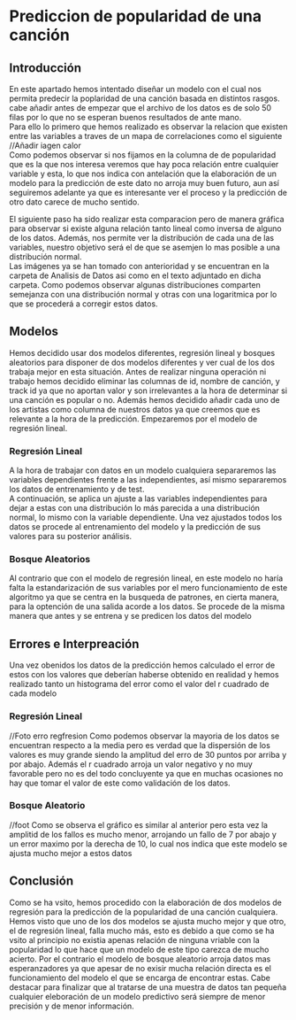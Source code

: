 # Prediccion de popularidad de una canción  
## Introducción
En este apartado hemos intentado diseñar un modelo con el cual nos permita predecir la poplaridad de una canción basada en distintos rasgos. cabe añadir antes de empezar que el archivo de los datos es de solo 50 filas por lo que no se esperan buenos resultados de ante mano.  
Para ello lo primero que hemos realizado es observar la relacion que existen entre las variables a traves de un mapa de correlaciones como el siguiente  
//Añadir iagen calor  
Como podemos observar si nos fijamos en la columna de de popularidad que es la que nos interesa veremos que hay poca relación entre cualquier variable y esta, lo que nos indica con antelación que la elaboración de un modelo para la predicción de este dato no arroja muy buen futuro, aun así seguiremos adelante ya que es interesante ver el proceso y la predicción de otro dato carece de mucho sentido.  

El siguiente paso ha sido realizar esta comparacion pero de manera gráfica para observar si existe alguna relación tanto lineal como inversa de alguno de los datos. Además, nos permite ver la distribución de cada una de las variables, nuestro objetivo será el de que se asemjen lo mas posible a una distribución normal.  
Las imágenes ya se han tomado con anterioridad y se encuentran en la carpeta de Analisis de Datos asi como en el texto adjuntado en dicha carpeta. Como podemos observar algunas distribuciones comparten semejanza con una distribución normal y otras con una logaritmica por lo que se procederá a corregir estos datos.

## Modelos
Hemos decidido usar dos modelos diferentes, regresión lineal y bosques aleatorios para disponer de dos modelos diferentes y ver cual de los dos trabaja mejor en esta situación. 
Antes de realizar ninguna operación ni trabajo hemos decidido eliminar las columnas de id, nombre de canción, y track id ya que no aportan valor y son irrelevantes a la hora de determinar si una canción es popular o no. Además hemos decidido añadir cada uno de los artistas como columna de nuestros datos ya que creemos que es relevante a la hora de la predicción.
Empezaremos por el modelo de regresión lineal.  

### Regresión Lineal
A la hora de trabajar con datos en un modelo cualquiera separaremos las variables dependientes frente a las independientes, así mismo separaremos los datos de entrenamiento y de test.  
A continuación, se aplica un ajuste a las variables independientes para dejar a estas con una distribución lo más parecida a una distribución normal, lo mismo con la variable dependiente.
Una vez ajustados todos los datos se procede al entrenamiento del modelo y la predicción de sus valores para su posterior análisis.

### Bosque Aleatorios
Al contrario que con el modelo de regresión lineal, en este modelo no haría falta la estandarización de sus variables por el mero funcionamiento de este algoritmo ya que se centra en la busqueda de patrones, en cierta manera, para la optención de una salida acorde a los datos. Se procede de la misma manera que antes y se entrena y se predicen los datos del modelo

## Errores e Interpreación
Una vez obenidos los datos de la predicción hemos calculado el error de estos con los valores que deberían haberse obtenido en realidad y hemos realizado tanto un histograma del error como el valor del r cuadrado de cada modelo
### Regresión Lineal 
//Foto erro regfresion
Como podemos observar la mayoria de los datos se encuentran respecto a la media pero es verdad que la dispersión de los valores es muy grande siendo la amplitud del erro de 30 puntos por arriba y por abajo. Además el r cuadrado arroja un valor negativo y no muy favorable pero no es del todo concluyente ya que en muchas ocasiones no hay que tomar el valor de este como validación de los datos.

### Bosque Aleatorio
//foot
Como se observa el gráfico es similar al anterior pero esta vez la amplitid de los fallos es mucho menor, arrojando un fallo de 7 por abajo y un error maximo por la derecha de 10, lo cual nos indica que este modelo se ajusta mucho mejor a estos datos


## Conclusión
Como se ha vsito, hemos procedido con la elaboración de dos modelos de regresión para la predicción de la popularidad de una canción cualquiera. Hemos visto que uno de los dos modelos se ajusta mucho mejor y que otro, el de regresión lineal, falla mucho más, esto es debido a que como se ha vsito al principio no existia apenas relación de ninguna vriable con la popularidad lo que hace que un modelo de este tipo carezca de mucho acierto. Por el contrario el modelo de bosque aleatorio arroja datos mas esperanzadores ya que apesar de no exisir mucha relación directa es el funcionamiento del modelo el que se encarga de encontrar estas.
Cabe destacar para finalizar que al tratarse de una muestra de datos tan pequeña cualquier eleboración de un modelo predictivo será siempre de menor precisión y de menor información.
